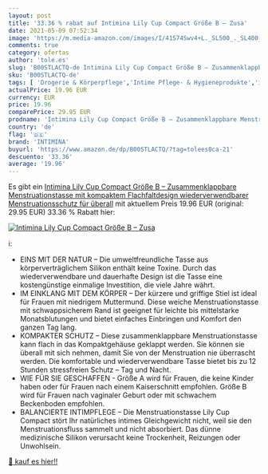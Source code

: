 ```yaml
---
layout: post
title: '33.36 % rabat auf Intimina Lily Cup Compact Größe B – Zusa'
date: 2021-05-09 07:52:34
image: 'https://m.media-amazon.com/images/I/41S74Swv4+L._SL500_._SL400_.jpg'
comments: true
category: ofertas
author: 'tole.es'
slug: 'B00STLACTQ-de Intimina Lily Cup Compact Größe B – Zusammenklappbare...'
sku: 'B00STLACTQ-de'
tags: [ 'Drogerie & Körperpflege','Intime Pflege- & Hygieneprodukte','intimina', ]
actualPrice: 19.96 EUR
currency: EUR
price: 19.96
comparePrice: 29.95 EUR
prodname: 'Intimina Lily Cup Compact Größe B – Zusammenklappbare Menstruationstasse mit kompaktem Flachfaltdesign  wiederverwendbarer Menstruationsschutz für überall'
country: 'de'
flag: '🇩🇪'
brand: 'INTIMINA'
buyurl: 'https://www.amazon.de/dp/B00STLACTQ/?tag=tolees0ca-21'
descuento: '33.36'
average: '19.96'
---
```


Es gibt ein [Intimina Lily Cup Compact Größe B – Zusammenklappbare Menstruationstasse mit kompaktem Flachfaltdesign  wiederverwendbarer Menstruationsschutz für überall](https://www.amazon.de/dp/B00STLACTQ/?tag=tolees0ca-21) mit aktuellem Preis 19.96 EUR (original: 29.95 EUR) 33.36 % Rabatt hier:

[![Intimina Lily Cup Compact Größe B – Zusa](https://m.media-amazon.com/images/I/41S74Swv4+L._SL500_._SL400_.jpg)](https://www.amazon.de/dp/B00STLACTQ/?tag=tolees0ca-21)

ℹ️:

- EINS MIT DER NATUR – Die umweltfreundliche Tasse aus körperverträglichem Silikon enthält keine Toxine. Durch das wiederverwendbare und dauerhafte Design ist die Tasse eine kostengünstige einmalige Investition, die viele Jahre währt.
- IM EINKLANG MIT DEM KÖRPER – Der kürzere und griffige Stiel ist ideal für Frauen mit niedrigem Muttermund. Diese weiche Menstruationstasse mit schwappsicherem Rand ist geeignet für leichte bis mittelstarke Monatsblutungen und bietet einfaches Einbringen und Komfort den ganzen Tag lang.
- KOMPAKTER SCHUTZ – Diese zusammenklappbare Menstruationstasse kann flach in das Kompaktgehäuse geklappt werden. Sie können sie überall mit sich nehmen, damit Sie von der Menstruation nie überrascht werden. Die komfortable und wiederverwendbare Tasse bietet bis zu 12 Stunden stressfreien Schutz – Tag und Nacht.
- WIE FÜR SIE GESCHAFFEN - Größe A wird für Frauen, die keine Kinder haben oder für Frauen nach einem Kaiserschnitt empfohlen. Größe B wird für Frauen nach vaginaler Geburt oder mit schwachem Beckenboden empfohlen.
- BALANCIERTE INTIMPFLEGE – Die Menstruationstasse Lily Cup Compact stört Ihr natürliches intimes Gleichgewicht nicht, weil sie den Menstruationsfluss sammelt und nicht absorbiert. Das dünne medizinische Silikon verursacht keine Trockenheit, Reizungen oder Unwohlsein.

[🛒 kauf es hier!!](https://www.amazon.de/dp/B00STLACTQ/?tag=tolees0ca-21)
